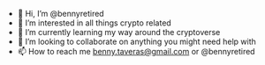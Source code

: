 - 👋 Hi, I’m @bennyretired
- 👀 I’m interested in all things crypto related
- 🌱 I’m currently learning my way around the cryptoverse 
- 💞️ I’m looking to collaborate on anything you might need help with 
- 📫 How to reach me benny.taveras@gmail.com or @bennyretired

<!---
bennyretired/bennyretired is a ✨ special ✨ repository because its `README.md` (this file) appears on your GitHub profile.
You can click the Preview link to take a look at your changes.
--->
